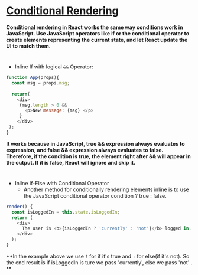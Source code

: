 # [Conditional Rendering](https://www.youtube.com/watch?v=4oCVDkb_EIs)

**Conditional rendering in React works the same way conditions work in JavaScript. Use JavaScript operators like if or the conditional operator to create elements representing the current state, and let React update the UI to match them.**

#

- Inline If with logical `&&` Operator:
```js
function App(props){
  const msg = props.msg;
  
  return(
    <div>
     {msg.length > 0 && 
       <p>New message: {msg} </p>
     }
    </div>
 );
}
```
**It works because in JavaScript, true && expression always evaluates to expression, and false && expression always evaluates to false.<br>Therefore, if the condition is true, the element right after && will appear in the output. If it is false, React will ignore and skip it.**

#

- Inline If-Else with Conditional Operator
   - Another method for conditionally rendering elements inline is to use the JavaScript conditional operator condition ? true : false.
```js
render() {
  const isLoggedIn = this.state.isLoggedIn;
  return (
    <div>
      The user is <b>{isLoggedIn ? 'currently' : 'not'}</b> logged in.
    </div>
  );
}
```

**In the example above we use `?` for if it's true and `:` for else(if it's not). So the end result is if isLoggedIn is ture we pass 'currently', else we pass 'not' . **
